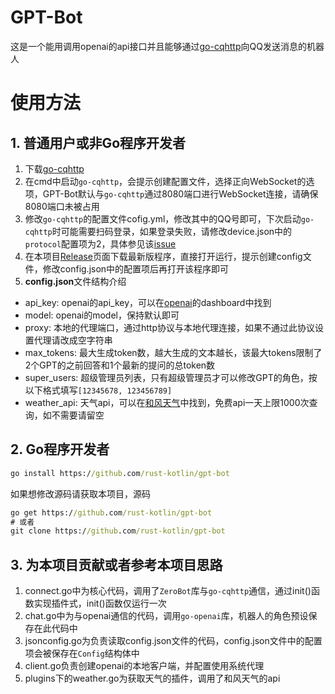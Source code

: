 # GPT-Bot
这是一个能用调用openai的api接口并且能够通过[go-cqhttp](https://github.com/Mrs4s/go-cqhttp)向QQ发送消息的机器人
# 使用方法
## 1. 普通用户或非Go程序开发者
1. 下载[go-cqhttp](https://github.com/Mrs4s/go-cqhttp/releases)
2. 在cmd中启动`go-cqhttp`，会提示创建配置文件，选择正向WebSocket的选项，GPT-Bot默认与`go-cqhttp`通过8080端口进行WebSocket连接，请确保8080端口未被占用
3. 修改`go-cqhttp`的配置文件cofig.yml，修改其中的QQ号即可，下次启动`go-cqhttp`时可能需要扫码登录，如果登录失败，请修改device.json中的`protocol`配置项为2，具体参见该[issue](https://github.com/Mrs4s/go-cqhttp/issues/1942)
4. 在本项目[Release](https://github.com/rust-kotlin/gpt-bot/releases)页面下载最新版程序，直接打开运行，提示创建config文件，修改config.json中的配置项后再打开该程序即可
5. **config.json**文件结构介绍
- api_key: openai的api_key，可以在[openai](https://platform.openai.com/)的dashboard中找到
- model: openai的model，保持默认即可
- proxy: 本地的代理端口，通过http协议与本地代理连接，如果不通过此协议设置代理请改成空字符串
- max_tokens: 最大生成token数，越大生成的文本越长，该最大tokens限制了2个GPT的之前回答和1个最新的提问的总token数
- super_users: 超级管理员列表，只有超级管理员才可以修改GPT的角色，按以下格式填写`[12345678, 123456789]`
- weather_api: 天气api，可以在[和风天气](https://id.qweather.com/)中找到，免费api一天上限1000次查询，如不需要请留空
## 2. Go程序开发者
```cmd
go install https://github.com/rust-kotlin/gpt-bot
```
如果想修改源码请获取本项目，源码
```cmd
go get https://github.com/rust-kotlin/gpt-bot
# 或者
git clone https://github.com/rust-kotlin/gpt-bot
```
## 3. 为本项目贡献或者参考本项目思路
1. connect.go中为核心代码，调用了`ZeroBot`库与`go-cqhttp`通信，通过init()函数实现插件式，init()函数仅运行一次
2. chat.go中为与openai通信的代码，调用`go-openai`库，机器人的角色预设保存在此代码中
3. jsonconfig.go为负责读取config.json文件的代码，config.json文件中的配置项会被保存在`Config`结构体中
4. client.go负责创建openai的本地客户端，并配置使用系统代理
5. plugins下的weather.go为获取天气的插件，调用了和风天气的api
